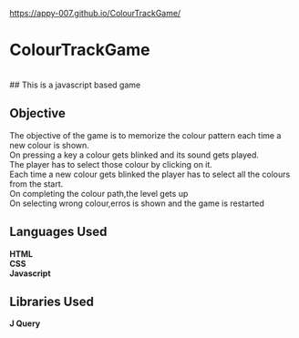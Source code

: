 https://appy-007.github.io/ColourTrackGame/
# ColourTrackGame
<br/>
## This is a javascript based game 

## Objective
The objective of the game is to memorize the colour pattern each time a new colour is shown.<br/>
On pressing a key a colour gets blinked and its sound gets played.<br/>
The player has to select those colour by clicking on it.<br/>
Each time a new colour gets blinked the player has to select all the colours from the start.<br/>
On completing the colour path,the level gets up<br/>
On selecting wrong colour,erros is shown and the game is restarted<br/>

## Languages Used
__HTML__<br/>
__CSS__<br/>
__Javascript__<br/>

## Libraries Used
__J Query__<br/>
